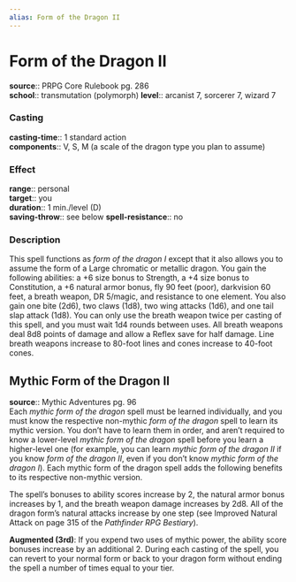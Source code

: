 ```yaml
---
alias: Form of the Dragon II
---
```


# Form of the Dragon II 

**source**:: PRPG Core Rulebook pg. 286  
**school**:: transmutation (polymorph)
**level**:: arcanist 7, sorcerer 7, wizard 7

### Casting 

**casting-time**:: 1 standard action  
**components**:: V, S, M (a scale of the dragon type you plan to assume)

### Effect 

**range**:: personal  
**target**:: you  
**duration**:: 1 min./level (D)  
**saving-throw**:: see below
**spell-resistance**:: no

### Description 

This spell functions as *form of the dragon I* except that it also allows you to assume the form of a Large chromatic or metallic dragon. You gain the following abilities: a +6 size bonus to Strength, a +4 size bonus to Constitution, a +6 natural armor bonus, fly 90 feet (poor), darkvision 60 feet, a breath weapon, DR 5/magic, and resistance to one element. You also gain one bite (2d6), two claws (1d8), two wing attacks (1d6), and one tail slap attack (1d8). You can only use the breath weapon twice per casting of this spell, and you must wait 1d4 rounds between uses. All breath weapons deal 8d8 points of damage and allow a Reflex save for half damage. Line breath weapons increase to 80-foot lines and cones increase to 40-foot cones.

## Mythic Form of the Dragon II 

**source**:: Mythic Adventures pg. 96  
Each *mythic form of the dragon* spell must be learned individually, and you must know the respective non-mythic *form of the dragon* spell to learn its mythic version. You don’t have to learn them in order, and aren’t required to know a lower-level *mythic form of the dragon* spell before you learn a higher-level one (for example, you can learn *mythic form of the dragon II* if you know *form of the dragon II*, even if you don’t know *mythic form of the dragon I*). Each mythic form of the dragon spell adds the following benefits to its respective non-mythic version.  
  
The spell’s bonuses to ability scores increase by 2, the natural armor bonus increases by 1, and the breath weapon damage increases by 2d8. All of the dragon form’s natural attacks increase by one step (see Improved Natural Attack on page 315 of the *Pathfinder RPG Bestiary*).  
  
**Augmented (3rd)**: If you expend two uses of mythic power, the ability score bonuses increase by an additional 2. During each casting of the spell, you can revert to your normal form or back to your dragon form without ending the spell a number of times equal to your tier.

